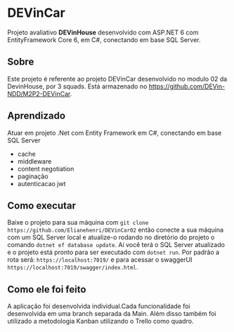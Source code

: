 # DEVinCar

Projeto avaliativo **DEVinHouse** desenvolvido com ASP.NET 6 com EntityFramework Core 6, em C#, conectando em base SQL Server.

## Sobre

Este projeto é referente ao projeto DEVinCar  desenvolvido no modulo 02 da DevinHouse, por 3 squads. Está armazenado no https://github.com/DEVin-NDD/M2P2-DEVinCar.

## Aprendizado
Atuar em projeto .Net com Entity Framework em C#, conectando em base SQL Server
* cache
* middleware
* content negotiation
* paginação
* autenticacao jwt




## Como executar

Baixe o projeto para sua máquina com `git clone https://github.com/Elianehenri/DEVinCar02` então conecte a sua máquina com um SQL Server local e atualize-o rodando no diretório do projeto o comando `dotnet ef database update`. Aí você terá o SQL Server atualizado e o projeto está pronto para ser executado com `dotnet run`. Por padrão a rota será: `https://localhost:7019/` e para acessar o swaggerUI `https://localhost:7019/swagger/index.html`.

## Como ele foi feito

A aplicação foi desenvolvida individual.Cada funcionalidade foi desenvolvida em uma branch separada da Main. Além disso também foi utilizado a metodologia Kanban utilizando o Trello como quadro. 

